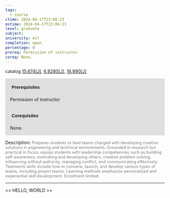 ```yaml
---
tags:
  - course
ctime: 2024-04-17T23:06:23
mstime: 2024-04-17T23:06:23
level: graduate
subject: 
university: mit
completion: open
percentage: 0
prereq: Permission of instructor
coreq: None.
---
```


catalog [15.674[J]](http://student.mit.edu/catalog/m15b.html#15.674), [6.9280[J]](http://student.mit.edu/catalog/m6e.html#6.9280), [16.990[J]](http://student.mit.edu/catalog/m16b.html#16.990)

<span style="display: block; padding: 15px; background-color: rgb(100, 100, 100, 0.2);"><font id="m_prereq1222_0" style="display: block; font-family: Arial, sans-serif; font-weight: bold; padding: 5px">Prerequisites</font><br><span id="prereq1222_0">Permission of instructor</span></span>
<span style="display: block; padding: 15px; background-color: rgb(100, 100, 100, 0.2);"><font id="m_coreq1222_0" style="display: block; font-family: Arial, sans-serif; font-weight: bold; padding: 5px">Corequisites</font><br><span id="coreq1222_0">None.</span></span>

<font style="">Description:</font>
<font style="color: grey; font-size: 0.8rem;">Prepares students to lead teams charged with developing creative solutions in engineering and technical environments. Grounded in research but practical in focus, equips students with leadership competencies such as building self-awareness, motivating and developing others, creative problem solving, influencing without authority, managing conflict, and communicating effectively. Teamwork skills include how to convene, launch, and develop various types of teams, including project teams. Learning methods emphasize personalized and experiential skill development. Enrollment limited.</font>



---

<< HELLO, WORLD >>
